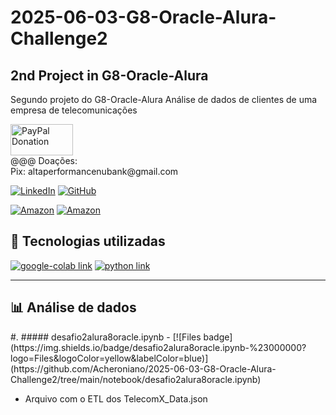 # 2025-06-03-G8-Oracle-Alura-Challenge2
## 2nd Project in G8-Oracle-Alura

Segundo projeto do G8-Oracle-Alura
Análise de dados de clientes de uma empresa de telecomunicações

<div>
   <a href="https://www.paypal.com/donate/?business=C5ZXDE6A7M28E&no_recurring=0&item_name=Donation+for+Owner+of+this+PayPal+Account&currency_code=BRL" target="_blank">
       <img src="https://www.paypalobjects.com/paypal-ui/logos/svg/paypal-color.svg" alt="PayPal Donation" width="100" height="50">
   </a><br>
   @@@ Doações:<br>Pix: altaperformancenubank@gmail.com<br>
</div>

[![LinkedIn](https://img.shields.io/badge/LinkedIn-0077B5?style=for-the-badge&logo=linkedin&logoColor=white)](https://www.linkedin.com/in/f%C3%A1bio-samuel-dos-santos-canedo-2708b533/)
[![GitHub](https://img.shields.io/badge/GitHub-100000?style=for-the-badge&logo=github&logoColor=white)](https://github.com/Acheroniano)

[![Amazon](https://img.shields.io/badge/Amazon%20Mais%20Vendidos-39E09B?style=social&logo=amazon&logoColor=39E09B)](https://amzn.to/3SYdXzY)
[![Amazon](https://img.shields.io/badge/Amazon%20Ofertas-39E09B?style=social&logo=amazon&logoColor=39E09B)](https://amzn.to/3XbudAb)


<h2> 🤖 Tecnologias utilizadas</h2>

<div>
  <a href="https://colab.research.google.com/github/jakevdp/PythonDataScienceHandbook/blob/master/notebooks/01.01-Help-And-Documentation.ipynb" target="_new"><img src="https://img.shields.io/badge/google-colab-239120?style=for-the-badge&logo=google-colab&logoColor=white" alt="google-colab link"></a>
  <a href="https://www.w3schools.com/python" target="_new"><img src="https://img.shields.io/badge/-239120?style=for-the-badge&logo=python&logoColor=white" alt="python link"></a>
</div>
<hr>
<h2> 📊 Análise de dados</h2>
#.
##### desafio2alura8oracle.ipynb - [![Files badge](https://img.shields.io/badge/desafio2alura8oracle.ipynb-%23000000?logo=Files&logoColor=yellow&labelColor=blue)](https://github.com/Acheroniano/2025-06-03-G8-Oracle-Alura-Challenge2/tree/main/notebook/desafio2alura8oracle.ipynb)

- Arquivo com o ETL dos TelecomX_Data.json